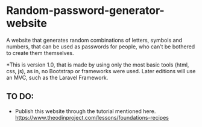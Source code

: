 # Random-password-generator-website
A website that generates random combinations of letters, symbols and numbers, that can be used as passwords for people, who can’t be bothered to create them themselves.

*This is version 1.0, that is made by using only the most basic tools (html, css, js), as in, no Bootstrap or frameworks were used. Later editions will use an MVC, such as the Laravel Framework.



## TO DO:
- Publish this website through the tutorial mentioned here. https://www.theodinproject.com/lessons/foundations-recipes